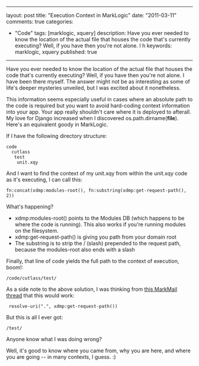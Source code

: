 
---
layout: post
title: "Execution Context in MarkLogic"
date: "2011-03-11"
comments: true
categories:
  - "Code"
tags: [marklogic, xquery]
description: Have you ever needed to know the location of the actual file that houses the code that's currently executing?  Well, if you have then you're not alone.  I h
keywords: marklogic, xquery
published: true
---

Have you ever needed to know the location of the actual file that houses the code that's currently executing?  Well, if you have then you're not alone.  I have been there myself.  The answer might not be as interesting as some of life's deeper mysteries unveiled, but I was excited about it nonetheless.

This information seems especially useful in cases where an absolute path to the code is required but you want to avoid hard-coding context information into your app.  Your app really shouldn't care where it is deployed to afterall.  My love for Django increased when I discovered os.path.dirname(__file__).  Here's an equivalent goody in MarkLogic.
<!--more-->

If I have the following directory structure:

```
code
  cutlass
   test
    unit.xqy
```

And I want to find the context of my unit.xqy from within the unit.xqy code as it's executing, I can call this:

```
fn:concat(xdmp:modules-root(), fn:substring(xdmp:get-request-path(), 2))
```

What's happening?

* xdmp:modules-root() points to the Modules DB (which happens to be where the code is running).  This also works if you're running modules on the filesystem.
* xdmp:get-request-path() is giving you path from your domain root
* The substring is to strip the / (slash) prepended to the request path, because the modules-root also ends with a slash

Finally, that line of code yields the full path to the context of execution, boom!:

```
/code/cutlass/test/
```
As a side note to the above solution, I was thinking from [this MarkMail thread](http://markmail.org/search/?q=marklogic:%20get%20uri%20of%20current%20file#query:marklogic%3A%20get%20uri%20of%20current%20file+page:1+mid:mdj6xdqyf3lajez6+state:results) that this would work:

```
 resolve-uri(".", xdmp:get-request-path())
```

But this is all I ever got:

```
/test/
```
Anyone know what I was doing wrong?

Well, it's good to know where you came from, why you are here, and where you are going -- in many contexts, I guess. :)

  
